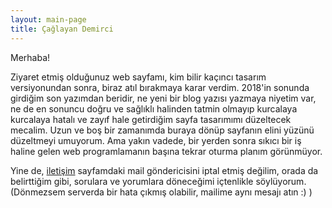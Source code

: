 ```yaml
---
layout: main-page
title: Çağlayan Demirci
---
```


Merhaba!

Ziyaret etmiş olduğunuz web sayfamı, kim bilir kaçıncı tasarım versiyonundan sonra, biraz atıl bırakmaya karar verdim. 2018'in sonunda girdiğim son yazımdan beridir, ne yeni bir blog yazısı yazmaya niyetim var, ne de en sonuncu doğru ve sağlıklı halinden tatmin olmayıp kurcalaya kurcalaya hatalı ve zayıf hale getirdiğim sayfa tasarımımı düzeltecek mecalim. Uzun ve boş bir zamanımda buraya dönüp sayfanın elini yüzünü düzeltmeyi umuyorum. Ama yakın vadede, bir yerden sonra sıkıcı bir iş haline gelen web programlamanın başına tekrar oturma planım görünmüyor.

Yine de, [iletişim](http://cademirci.com/contact) sayfamdaki mail göndericisini iptal etmiş değilim, orada da belirttiğim gibi, sorulara ve yorumlara döneceğimi içtenlikle söylüyorum. (Dönmezsem serverda bir hata çıkmış olabilir, mailime aynı mesajı atın :) )



<style>
    #hp { color: #fff; }
</style>
